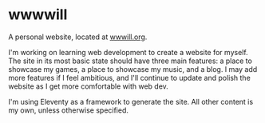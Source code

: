# wwwwill
A personal website, located at [wwwill.org](wwwill.org).

I'm working on learning web development to create a website for myself. The site in its most basic state should have three main features: a place to showcase my games, a place to showcase my music, and a blog. I may add more features if I feel ambitious, and I'll continue to update and polish the website as I get more comfortable with web dev.

I'm using Eleventy as a framework to generate the site. All other content is my own, unless otherwise specified.
